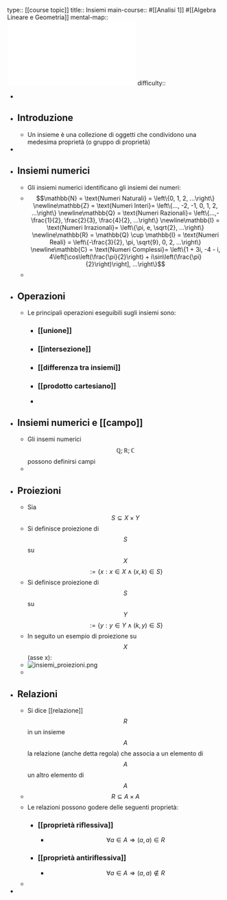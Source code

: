 type:: [[course topic]]
title:: Insiemi
main-course:: #[[Analisi 1]] #[[Algebra Lineare e Geometria]] 
mental-map:: ![Insiemi_map.pdf](../assets/Insiemi_map_1696168616980_0.pdf) 
difficulty::

-
- ## Introduzione
	- Un insieme è una collezione di oggetti che condividono una medesima proprietà (o gruppo di proprietà)
-
- ## Insiemi numerici
	- Gli insiemi numerici identificano gli insiemi dei numeri:
	- $$\mathbb{N} = \text{Numeri Naturali} = \left\{0, 1, 2, ...\right\} \newline\mathbb{Z} = \text{Numeri Interi}= \left\{..., -2, -1, 0, 1, 2, ...\right\} \newline\mathbb{Q} = \text{Numeri Razionali}= \left\{...,-\frac{1}{2}, \frac{2}{3}, \frac{4}{2}, ...\right\} \newline\mathbb{I} = \text{Numeri Irrazionali}= \left\{\pi, e, \sqrt{2}, ...\right\} \newline\mathbb{R} = \mathbb{Q} \cup \mathbb{I} = \text{Numeri Reali} = \left\{-\frac{3}{2}, \pi, \sqrt{9}, 0, 2, ...\right\} \newline\mathbb{C} = \text{Numeri Complessi}= \left\{1 + 3i, -4 - i, 4\left[\cos\left(\frac{\pi}{2}\right) + i\sin\left(\frac{\pi}{2}\right)\right], ...\right\}$$
	-
- ## Operazioni
	- Le principali operazioni eseguibili sugli insiemi sono:
		- ### [[unione]]
		- ### [[intersezione]]
		- ### [[differenza tra insiemi]]
		- ### [[prodotto cartesiano]]
		-
- ## Insiemi numerici e [[campo]]
	- Gli insemi numerici $$\mathbb{Q}; \mathbb{R}; \mathbb{C}$$ possono definirsi campi
	-
- ## Proiezioni
	- Sia $$S \subseteq X \times Y$$
	- Si definisce proiezione di $$S$$ su $$X$$ $$:=\left\{x : x \in X \land (x, k) \in S\right\}$$
	- Si definisce proiezione di $$S$$ su $$Y$$ $$:=\left\{y : y \in Y \land (k, y) \in S\right\}$$
	- In seguito un esempio di proiezione su $$X$$ (asse x):
	- ![insiemi_proiezioni.png](../assets/insiemi_proiezioni_1696191140923_0.png)
	-
- ## Relazioni
	- Si dice [[relazione]] $$R$$ in un insieme $$A$$ la relazione (anche detta regola) che associa a un elemento di $$A$$ un altro elemento di $$A$$
	- $$R \subseteq A \times A$$
	- Le relazioni possono godere delle seguenti proprietà:
		- ### [[proprietà riflessiva]]
			- $$\forall a \in A \Rightarrow (a, a) \in R$$
		- ### [[proprietà antiriflessiva]]
			- $$\forall a \in A \Rightarrow (a, a) \notin R$$
	-
-